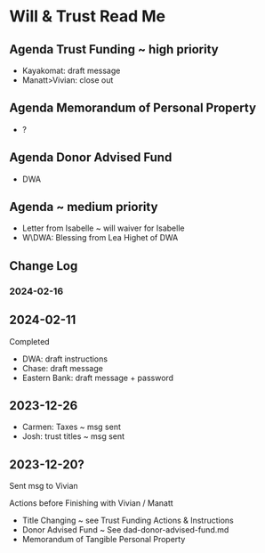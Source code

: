 # Will & Trust Read Me

## Agenda Trust Funding ~ high priority

* Kayakomat: draft message
* Manatt>Vivian: close out

## Agenda Memorandum of Personal Property

* ?

## Agenda Donor Advised Fund

* DWA

## Agenda ~ medium priority

* Letter from Isabelle ~ will waiver for Isabelle
* W\\DWA: Blessing from Lea Highet of DWA

## Change Log

  

### 2024-02-16

  

## 2024-02-11

Completed

* DWA: draft instructions
* Chase: draft message
* Eastern Bank: draft message + password

## 2023-12-26

* Carmen: Taxes ~ msg sent
* Josh: trust titles ~ msg sent

## 2023-12-20?

Sent msg to Vivian

Actions before Finishing with Vivian / Manatt

* Title Changing ~ see Trust Funding Actions & Instructions
* Donor Advised Fund ~ See dad-donor-advised-fund.md
* Memorandum of Tangible Personal Property